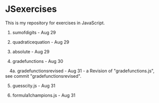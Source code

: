 # JSexercises
This is my repository for exercises in JavaScript.

1. sumofdigits - Aug 29

2. quadraticequation - Aug 29

3. absolute - Aug 29

4. gradefunctions - Aug 30

 4a. gradefunctionsrevised - Aug 31 - a Revision of "gradefunctions.js", see commit "gradefunctionsrevised".

5. guesscity.js - Aug 31

6. formula1champions.js - Aug 31
